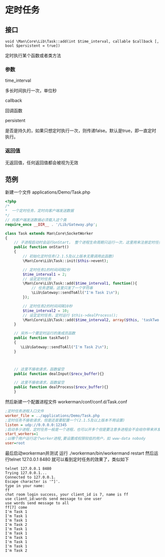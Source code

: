 # 定时任务

## 接口
```
void \Man\Core\Lib\Task::add(int $time_interval, callable $callback [, bool $persistent = true])
```
定时执行某个函数或者类方法

### 参数
time_interval

多长时间执行一次，单位秒


callback

回调函数

persistent

是否是持久的，如果只想定时执行一次，则传递false。默认是true，即一直定时执行。

### 返回值
无返回值，任何返回值都会被视为无效

## 范例
新建一个文件 applications/Demo/Task.php

```php
<?php
/*
*  一个定时任务，定时向客户端发送数据
*/
// 向客户端发送数据必须载入这个类
require_once __DIR__ . '/Lib/Gateway.php';

class Task extends Man\Core\SocketWorker
{
    // 子进程启动时会运行onStart， 整个进程生命周期只运行一次，这里用来注册定时任务
    public function onStart()
    {
        // 初始化定时任务(2.1.5及以上版本无需调用此函数)
        \Man\Core\Lib\Task::init($this->event);

        // 定时任务1的时间间隔2秒
        $time_interval1 = 2;
        // 设定定时任务
        \Man\Core\Lib\Task::add($time_interval1, function(){
            // 任务逻辑，这里只发了一个字符串
            \Lib\Gateway::sendToAll("I'm Task 1\n");
        });

        // 定时任务2的时间间隔10秒
        $time_interval2 = 10;
        // 设定定时任务，定时运行 $this->dealProcess();
        \Man\Core\Lib\Task::add($time_interval2, array($this, 'taskTwo'));
    }

    // 另外一个要定时运行的类成员函数
    public function taskTwo()
    {
       \Lib\Gateway::sendToAll("I'm Task 2\n");
    }



    // 这里不接收请求，函数留空
    public function dealInput($recv_buffer){}

    // 这里不接收请求，函数留空
    public function dealProcess($recv_buffer){}
    }
```

然后新建一个配置进程文件
workerman/conf/conf.d/Task.conf

```ini
;定时任务进程入口文件
worker_file = ../applications/Demo/Task.php
;定时任务不接收请求，但是还是要配置一个(2.1.5及以上版本不用设置)
listen = udp://0.0.0.0:12345
;启动多少进程，定时任务一般是一个进程，也可以开多个但是要注意多进程会不会给你带来并发问题
start_workers=1
;以哪个用户运行这个worker进程,要设置成权限较低的用户，如 www-data nobody
user=root
```

最后启动workerman并测试
运行 ./workerman/bin/workermand restart
然后运行telnet 127.0.0.1 8480
就可以看到定时任务的效果了，类似如下
```
telnet 127.0.0.1 8480
Trying 127.0.0.1...
Connected to 127.0.0.1.
Escape character is '^]'.
type in your name:
ff
chat room login success, your client_id is 7, name is ff
use client_id:words send message to one user
use words send message to all
ff[7] come
I'm Task 1
I'm Task 1
I'm Task 1
I'm Task 2
I'm Task 1
I'm Task 1
I'm Task 1
I'm Task 1
I'm Task 1
I'm Task 2
```

